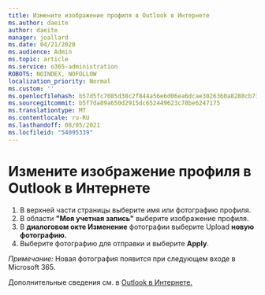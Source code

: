 ```yaml
---
title: Измените изображение профиля в Outlook в Интернете
ms.author: daeite
author: daeite
manager: joallard
ms.date: 04/21/2020
ms.audience: Admin
ms.topic: article
ms.service: o365-administration
ROBOTS: NOINDEX, NOFOLLOW
localization_priority: Normal
ms.custom: ''
ms.openlocfilehash: b57d5fc7085d38c2f844a56e6d06ea6dcae3026360a8288cb73baed5d1280a05
ms.sourcegitcommit: b5f7da89a650d2915dc652449623c78be6247175
ms.translationtype: MT
ms.contentlocale: ru-RU
ms.lasthandoff: 08/05/2021
ms.locfileid: "54095339"
---
```

# <a name="change-your-profile-picture-in-outlook-on-the-web"></a>Измените изображение профиля в Outlook в Интернете

1. В верхней части страницы выберите имя или фотографию профиля.
1. В области **"Моя учетная запись"** выберите изображение профиля.
1. В **диалоговом окте Изменение** фотографии выберите Upload **новую фотографию.**
1. Выберите фотографию для отправки и выберите **Apply**.

*Примечание:* Новая фотография появится при следующем входе в Microsoft 365.

Дополнительные сведения см. в [Outlook в Интернете.](https://support.office.com/article/b2dbb289-851d-4bed-93c3-3e136f5659ec)
